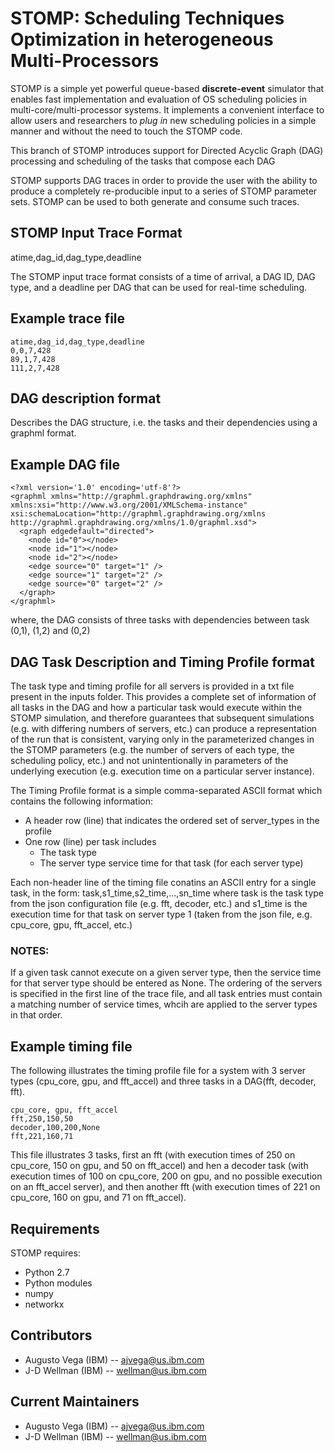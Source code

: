 # STOMP: Scheduling Techniques Optimization in heterogeneous Multi-Processors

STOMP is a simple yet powerful queue-based **discrete-event** simulator that enables fast implementation and evaluation of OS scheduling policies in multi-core/multi-processor systems. It implements a convenient interface to allow users and researchers to _plug in_ new scheduling policies in a simple manner and without the need to touch the STOMP code.

This branch of STOMP introduces support for Directed Acyclic Graph (DAG) processing and scheduling of the tasks that compose each DAG

STOMP supports DAG traces in order to provide the user with the ability to produce a completely re-producible input to a series of STOMP parameter sets.
STOMP can be used to both generate and consume such traces.

## STOMP Input Trace Format
atime,dag_id,dag_type,deadline

The STOMP input trace format consists of a time of arrival, a DAG ID, DAG type, and a deadline per DAG that can be used for real-time scheduling. 

## Example trace file
```
atime,dag_id,dag_type,deadline
0,0,7,428
89,1,7,428
111,2,7,428
```
## DAG description format
Describes the DAG structure, i.e. the tasks and their dependencies using a graphml format.

## Example DAG file
```
<?xml version='1.0' encoding='utf-8'?>
<graphml xmlns="http://graphml.graphdrawing.org/xmlns" xmlns:xsi="http://www.w3.org/2001/XMLSchema-instance" xsi:schemaLocation="http://graphml.graphdrawing.org/xmlns http://graphml.graphdrawing.org/xmlns/1.0/graphml.xsd">
  <graph edgedefault="directed">
    <node id="0"></node>
    <node id="1"></node>
    <node id="2"></node>
    <edge source="0" target="1" />
    <edge source="1" target="2" />
    <edge source="0" target="2" />
  </graph>
</graphml>
```
where, the DAG consists of three tasks with dependencies between task (0,1), (1,2) and (0,2)

## DAG Task Description and Timing Profile format
The task type and timing profile for all servers is provided in a txt file present in the inputs folder.
This provides a complete set of information of all tasks in the DAG and how a particular task would execute within the STOMP simulation, and therefore guarantees that subsequent simulations (e.g. with differing numbers of servers, etc.) can produce a representation of the run that is consistent, varying only in the parameterized changes in the STOMP parameters (e.g. the number of servers of each type, the scheduling policy, etc.) and not unintentionally in parameters of the underlying execution (e.g. execution time on a particular server instance).

The Timing Profile format is a simple comma-separated ASCII format which contains the following information:
 * A header row (line) that indicates the ordered set of server_types in the profile
 * One row (line) per task includes 
   * The task type 
   * The server type service time for that task (for each server type)

Each non-header line of the timing file conatins an ASCII entry for a single task, in the form:
   task,s1_time,s2_time,...,sn_time
where task is the task type from the json configuration file (e.g. fft, decoder, etc.)
and s1_time is the execution time for that task on server type 1 (taken from the json file, e.g. cpu_core, gpu, fft_accel, etc.)

### NOTES:
If a given task cannot execute on a given server type, then the service time for that server type should be entered as None.
The ordering of the servers is specified in the first line of the trace file, and all task entries must contain a matching number of service times, whcih are applied to the server types in that order.

## Example timing file
The following illustrates the timing profile file for a system with 3 server types (cpu_core, gpu, and fft_accel) and three tasks in a DAG(fft, decoder, fft).
```
cpu_core, gpu, fft_accel
fft,250,150,50
decoder,100,200,None
fft,221,160,71
```
This file illustrates 3 tasks, first an fft (with execution times of 250 on cpu_core, 150 on gpu, and 50 on fft_accel) and hen a decoder task (with execution times of 100 on cpu_core, 200 on gpu, and no possible execution on an fft_accel server), and then another fft (with execution times of 221 on cpu_core, 160 on gpu, and 71 on fft_accel).  


## Requirements

STOMP requires:
 - Python 2.7
 - Python modules
  - numpy
  - networkx


## Contributors

 * Augusto Vega (IBM) --  ajvega@us.ibm.com
 * J-D Wellman (IBM) -- wellman@us.ibm.com

## Current Maintainers

 * Augusto Vega (IBM) --  ajvega@us.ibm.com
 * J-D Wellman (IBM) -- wellman@us.ibm.com
